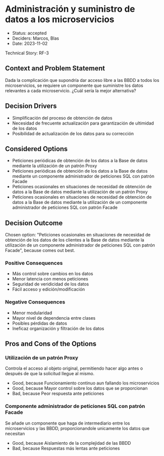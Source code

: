 # Administración y suministro de datos a los microservicios

* Status: accepted
* Deciders: Marcos, Blas
* Date: 2023-11-02

Technical Story: RF-3

## Context and Problem Statement

Dada la complicación que supondría dar acceso libre a las BBDD a todos los microservicios, se requiere un componente que suministre los datos relevantes a cada microservicio. ¿Cuál sería la mejor alternativa?

## Decision Drivers

* Simplificación del proceso de obtención de datos
* Necesidad de frecuente actualización para garantización de ultimidad de los datos
* Posibilidad de actualización de los datos para su corrección


## Considered Options

* Peticiones periódicas de obtención de los datos a la Base de datos mediante la utilización de un patrón Proxy
* Peticiones periódicas de obtención de los datos a la Base de datos mediante un componente administrador de peticiones SQL con patrón Facade
* Peticiones ocasionales en situaciones de necesidad de obtención de datos a la Base de datos mediante la utilización de un patrón Proxy
* Peticiones ocasionales en situaciones de necesidad de obtención de datos a la Base de datos mediante la utilización de un componente administrador de peticiones SQL con patrón Facade

## Decision Outcome

Chosen option: "Peticiones ocasionales en situaciones de necesidad de obtención de los datos de los clientes a la Base de datos mediante la utilización de un componente administrador de peticiones SQL con patrón Facade", because comes out best.

### Positive Consequences

* Más control sobre cambios en los datos
* Menor latencia con menos peticiones
* Seguridad de veridicidad de los datos
* Fácil acceso y edición/modificación

### Negative Consequences

* Menor modularidad
* Mayor nivel de dependencia entre clases
* Posibles pérdidas de datos
* Ineficaz organización y filtración de los datos

## Pros and Cons of the Options

### Utilización de un patrón Proxy

Controla el acceso al objeto original, permitiendo hacer algo antes o después de que la solicitud llegue al mismo.

* Good, because Funcionamiento continuo aun fallando los microservicios
* Good, because Mayor control sobre los datos que se proporcionan
* Bad, because Peor respuesta ante peticiones

### Componente administrador de peticiones SQL con patrón Facade

Se añade un componente que haga de intermediario entre los microservicios y las BBDD, proporcionandole unicamente los datos que necesitan

* Good, because Aislamiento de la complejidad de las BBDD
* Bad, because Respuestas más lentas ante peticiones
